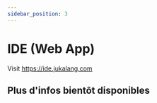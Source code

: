 ```yaml
---
sidebar_position: 3
---
```


# IDE (Web App)

Visit https://ide.jukalang.com

## Plus d'infos bientôt disponibles